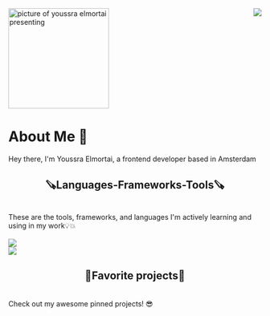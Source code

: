 <img align="right" src="https://api.visitorbadge.io/api/visitors?path=https%3A%2F%2Fgithub.com%2FYoussraElmortai&label=Visitors&labelColor=%23ba68c8&countColor=%23d9e3f0&labelStyle=upper">
<img width="200" alt="picture of youssra elmortai presenting" src="https://github.com/YoussraElmortai/YoussraElmortai/assets/112857270/62e72361-c295-49ce-94a2-4a6a62e7cadf">

# About Me 🖖

Hey there, I'm Youssra Elmortai, a frontend developer based in Amsterdam


<h2 align="center"> 🪚Languages-Frameworks-Tools🪚</h2>
<br>
These are the tools, frameworks, and languages I'm actively learning and using in my work💡💥
<div>
 <br>
    <img src="https://skillicons.dev/icons?i=html,css,sass,javascript,nodejs,github,express"><br>
    <img src="https://skillicons.dev/icons?i=vscode,svelte,react,vue,bootstrap,figma">
</div>

<h2 align="center"> 🌟Favorite projects🌟</h2>
<br>
 Check out my awesome pinned projects! 😎



<!--
**YoussraElmortai/YoussraElmortai** is a ✨ _special_ ✨ repository because its `README.md` (this file) appears on your GitHub profile.

Here are some ideas to get you started:

- 🔭 I’m currently working on ...
- 🌱 I’m currently learning ...
- 👯 I’m looking to collaborate on ...
- 🤔 I’m looking for help with ...
- 💬 Ask me about ...
- 📫 How to reach me: ...
- 😄 Pronouns: ...
- ⚡ Fun fact: ...
-->
